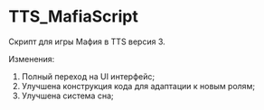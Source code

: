 # TTS_MafiaScript
 Скрипт для игры Мафия в TTS версия 3.

 Изменения:
 1. Полный переход на UI интерфейс;
 2. Улучшена конструкция кода для адаптации к новым ролям;
 3. Улучшена система сна;
